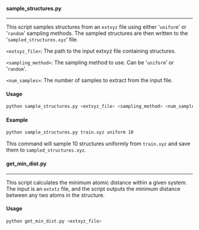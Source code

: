 #### sample_structures.py

---

This script samples structures from an `extxyz` file using either '`uniform`' or '`random`' sampling methods. The sampled structures are then written to the '`sampled_structures.xyz`' file.

`<extxyz_file>`: The path to the input extxyz file containing structures.

`<sampling_method>`: The sampling method to use. Can be '`uniform`' or '`random`'.

`<num_samples>`: The number of samples to extract from the input file.

#### Usage

```sh
python sample_structures.py <extxyz_file> <sampling_method> <num_samples>
```

#### Example

```sh
python sample_structures.py train.xyz uniform 10
```

This command will sample 10 structures uniformly from `train.xyz` and save them to `sampled_structures.xyz`.



#### get_min_dist.py

---

This script calculates the minimum atomic distance within a given system. The input is an `extxtz` file, and the script outputs the minimum distance between any two atoms in the structure.

#### Usage

```bash
python get_min_dist.py <extxyz_file>
```

